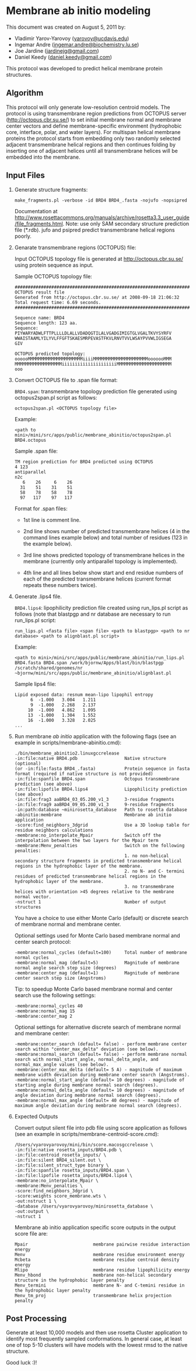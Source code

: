 Membrane ab initio modeling
===========================

This document was created on August 5, 2011 by:

* Vladimir Yarov-Yarovoy (yarovoy@ucdavis.edu)
* Ingemar Andre (ingemar.andre@biochemistry.lu.se)
* Joe Jardine (jardinejg@gmail.com)
* Daniel Keedy (daniel.keedy@gmail.com)

This protocol was developed to predict helical membrane protein structures.

Algorithm
---------

This protocol will only generate low-resolution centroid models.  The protocol 
is using transmembrane region predictions from OCTOPUS server 
(http://octopus.cbr.su.se/) to set initial membrane normal and membrane center 
vectors and define membrane-specific environment (hydrophobic core, interface, 
polar, and water layers). For multispan helical membrane proteins the protocol 
starts from embedding only two randomly selected adjacent transmembrane helical 
regions and then continues folding by inserting one of adjacent helices until 
all transmembrane helices will be embedded into the membrane.

Input Files
-----------

1.  Generate structure fragments:

        make_fragments.pl -verbose -id BRD4 BRD4_.fasta -nojufo -nopsipred

    Documentation at 
    http://www.rosettacommons.org/manuals/archive/rosetta3.3_user_guide/file_fragments.html. 
    Note: use only SAM secondary structure prediction file (\*.rdb). jufo and 
    psipred predict transmembrane helical regions poorly.

2.  Genarate transmembrane regions (OCTOPUS) file:

    Input OCTOPUS topology file is generated at http://octopus.cbr.su.se/ using 
    protein sequence as input.

    Sample OCTOPUS topology file:

        ##############################################################################
        OCTOPUS result file
        Generated from http://octopus.cbr.su.se/ at 2008-09-18 21:06:32
        Total request time: 6.69 seconds.
        ##############################################################################

        Sequence name: BRD4
        Sequence length: 123 aa.
        Sequence:
        PIYWARYADWLFTTPLLLLDLALLVDADQGTILALVGADGIMIGTGLVGALTKVYSYRFV
        WWAISTAAMLYILYVLFFGFTSKAESMRPEVASTFKVLRNVTVVLWSAYPVVWLIGSEGA
        GIV

        OCTOPUS predicted topology:
        oooooMMMMMMMMMMMMMMMMMMMMMiiiiMMMMMMMMMMMMMMMMMMMMMooooooMMM
        MMMMMMMMMMMMMMMMMMiiiiiiiiiiiiiiiiiiiiiMMMMMMMMMMMMMMMMMMMMM
        ooo

3.  Convert OCTOPUS file to .span file format:

    `BRD4.span`: transmembrane topology prediction file generated using 
    octopus2span.pl script as follows:

        octopus2span.pl <OCTOPUS topology file>

    Example:

        <path to mini>/mini/src/apps/public/membrane_abinitio/octopus2span.pl BRD4.octopus

    Sample .span file:

        TM region prediction for BRD4 predicted using OCTOPUS
        4 123
        antiparallel
        n2c
           6    26     6    26
          31    51    31    51
          58    78    58    78
          97   117    97   117

    Format for .span files:

    * 1st line is comment line.

    * 2nd line shows number of predicted transmembrane helices (4 in the 
      command lines example below) and total number of residues (123 in the 
      example below).

    * 3rd line shows predicted topology of transmembrane helices in the 
      membrane (currently only antiparallel topology is implemented).

    * 4th line and all lines below show start and end residue numbers of each 
      of the predicted transmembrane helices (current format repeats these 
      numbers twice).

4.  Generate .lips4 file.

    `BRD4.lips4`: lipophilicity prediction file created using run_lips.pl 
    script as follows (note that blastpgp and nr database are necessary to run 
    run_lips.pl script:

        run_lips.pl <fasta file> <span file> <path to blastpgp> <path to nr database> <path to alignblast.pl script>

    Example:
    
        <path to mini>/mini/src/apps/public/membrane_abinitio/run_lips.pl BRD4.fasta BRD4.span /work/bjornw/Apps/blast/bin/blastpgp /scratch/shared/genomes/nr ~bjornw/mini/src/apps/public/membrane_abinitio/alignblast.pl

    Sample lips4 file:

        Lipid exposed data: resnum mean-lipo lipophil entropy
              6  -1.000   3.004   1.211
              9  -1.000   2.268   2.137
             10  -1.000   4.862   1.095
             13  -1.000   1.304   1.552
             16  -1.000   3.328   2.025
        ...

5.  Run membrane *ab initio* application with the following flags (see an 
    example in scripts/membrane-abinitio.cmd):

        ./bin/membrane_abinitio2.linuxgccrelease
        -in:file:native BRD4.pdb                  Native structure (optional)
        (or -in:file:fasta BRD4_.fasta)           Protein sequence in fasta format (required if native structure is not provided)
        -in:file:spanfile BRD4.span               Octopus transmembrane prediction (see above)
        -in:file:lipofile BRD4.lips4              Lipophilicity prediction (see above)
        -in:file:frag3 aaBRD4_03_05.200_v1_3      3-residue fragments
        -in:file:frag9 aaBRD4_09_05.200_v1_3      9-residue fragments
        -in:path:database ~minirosetta_database   Path to rosetta database
        -abinitio:membrane                        Membrane ab initio application
        -score:find_neighbors_3dgrid              Use a 3D lookup table for residue neighbors calculations
        -membrane:no_interpolate_Mpair            Switch off the interpolation between the two layers for the Mpair term
        -membrane:Menv_penalties                  Switch on the following penalties:
                                                  1. no non-helical secondary structure fragments in predicted transmembrane helical regions in the hydrophobic layer of the membrane.
                                                  2. no N- and C- termini residues of predicted transmembrane helical regions in the hydrophobic layer of the membrane.
                                                  3. no transmembrane helices with orientation >45 degrees relative to the membrane normal vector.
        -nstruct 1                                Number of output structures

    You have a choice to use either Monte Carlo (default) or discrete search of membrane normal and membrane center.

    Optional settings used for Monte Carlo based membrane normal and center search protocol:

        -membrane:normal_cycles (default=100)     Total number of membrane normal cycles
        -membrane:normal_mag (default=5)          Magnitude of membrane normal angle search step size (degrees)
        -membrane:center_mag (default=1)          Magnitude of membrane center search step size (Angstroms)

    Tip: to speedup Monte Carlo based membrane normal and center search use the following settings:

        -membrane:normal_cycles 40
        -membrane:normal_mag 15
        -membrane:center_mag 2

    Optional settings for alternative discrete search of membrane normal and membrane center:

        -membrane:center_search (default= false) - perform membrane center search within "center_max_delta" deviation (see below).
        -membrane:normal_search (default= false) - perform membrane normal search with normal_start_angle, normal_delta_angle, and normal_max_angle values (see below).
        -membrane:center_max_delta (default= 5 A) - magnitude of maximum membrane width deviation during membrane center search (Angstroms).
        -membrane:normal_start_angle (default= 10 degrees) - magnitude of starting angle during membrane normal search (degrees).
        -membrane:normal_delta_angle (default= 10 degrees) - magnitude of angle deviation during membrane normal search (degrees).
        -membrane:normal_max_angle (default= 40 degrees) - magnitude of maximum angle deviation during membrane normal search (degrees).

6.  Expected Outputs

    Convert output silent file into pdb file using score application as follows 
    (see an example in scripts/membrane-centroid-score.cmd):

        /Users/vyarovyarovoy/mini/bin/score.macosgccrelease \
        -in:file:native rosetta_inputs/BRD4.pdb \
        -in:file:centroid_rosetta_inputs/ \
        -in:file:silent BRD4_silent.out \
        -in:file:silent_struct_type binary \
        -in:file:spanfile rosetta_inputs/BRD4.span \
        -in:file:lipofile rosetta_inputs/BRD4.lips4 \
        -membrane:no_interpolate_Mpair \
        -membrane:Menv_penalties \
        -score:find_neighbors_3dgrid \
        -score:weights score_membrane.wts \
        -out:nstruct 1 \
        -database /Users/vyarovyarovoy/minirosetta_database \
        -out:output \
        -nstruct 1

    Membrane ab initio application specific score outputs in the output score file are:

        Mpair                         membrane pairwise residue interaction energy
        Menv                          membrane residue environment energy
        Mcbeta                        membrane residue centroid density energy
        Mlipo                         membrane residue lipophilicity energy
        Menv_hbond                    membrane non-helical secondary structure in the hydrophobic layer penalty
        Menv_termini                  membrane N- and C-temini residue in the hydrophobic layer penalty
        Menv_tm_proj                  transmembrane helix projection penalty

Post Processing
---------------

Generate at least 10,000 models and then use rosetta Cluster application to 
identify most frequently sampled conformations.  In general case, at least one 
of top 5-10 clusters will have models with the lowest rmsd to the native 
structure.

Good luck :)!
